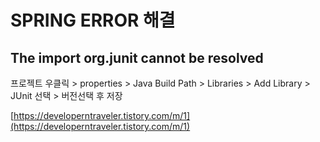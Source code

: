 # SPRING ERROR 해결

## The import org.junit cannot be resolved

프로젝트 우클릭 > properties > Java Build Path > Libraries > Add Library > JUnit 선택 > 버전선택 후 저장

[https://developerntraveler.tistory.com/m/1](https://developerntraveler.tistory.com/m/1)
<!--stackedit_data:
eyJoaXN0b3J5IjpbMTYwODA2Mjc3NV19
-->